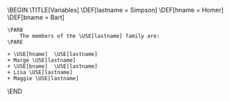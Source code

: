 \BEGIN
	\TITLE[Variables] 
	\DEF[lastname = Simpson]
	\DEF[hname = Homer]
	\DEF[bname = Bart]
	
	\PARB
		The members of the \USE[lastname] family are:
	\PARE
	
	+ \USE[hname]  \USE[lastname] 
	+ Marge \USE[lastname]
	+ \USE[bname]  \USE[lastname]
	+ Lisa \USE[lastname]	
	+ Maggie \USE[lastname]
\END 
